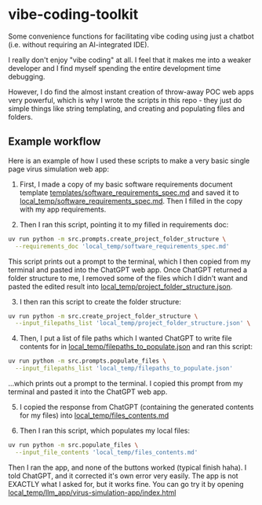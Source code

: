 # vibe-coding-toolkit
Some convenience functions for facilitating vibe coding using just a chatbot (i.e. without requiring an AI-integrated IDE).

I really don't enjoy "vibe coding" at all. I feel that it makes me into a weaker developer and I find myself spending the entire development time debugging.

However, I do find the almost instant creation of throw-away POC web apps very powerful, which is why I wrote the scripts in this repo - they just do simple things like string templating, and creating and populating files and folders.

## Example workflow

Here is an example of how I used these scripts to make a very basic single page virus simulation web app:

1. First, I made a copy of my basic software requirements document template [templates/software_requirements_spec.md](./templates/software_requirements_spec.md) and saved it to [local_temp/software_requirements_spec.md](./local_temp/software_requirements_spec.md). Then I filled in the copy with my app requirements.

2. Then I ran this script, pointing it to my filled in requirements doc:

```bash
uv run python -m src.prompts.create_project_folder_structure \
  --requirements_doc 'local_temp/software_requirements_spec.md'
```

This script prints out a prompt to the terminal, which I then copied from my terminal and pasted into the ChatGPT web app. Once ChatGPT returned a folder structure to me, I removed some of the files which I didn't want and pasted the edited result into [local_temp/project_folder_structure.json](./local_temp/project_folder_structure.json).

3. I then ran this script to create the folder structure:

```bash
uv run python -m src.create_project_folder_structure \
  --input_filepaths_list 'local_temp/project_folder_structure.json' \
```

4. Then, I put a list of file paths which I wanted ChatGPT to write file contents for in [local_temp/filepaths_to_populate.json](./local_temp/filepaths_to_populate.json) and ran this script:

```bash
uv run python -m src.prompts.populate_files \
  --input_filepaths_list 'local_temp/filepaths_to_populate.json'
```

...which prints out a prompt to the terminal. I copied this prompt from my terminal and pasted it into the ChatGPT web app.

5. I copied the response from ChatGPT (containing the generated contents for my files) into [local_temp/files_contents.md](./local_temp/files_contents.md)

6. Then I ran this script, which populates my local files:
```bash
uv run python -m src.populate_files \
  --input_file_contents 'local_temp/files_contents.md'
```

Then I ran the app, and none of the buttons worked (typical finish haha). I told ChatGPT, and it corrected it's own error very easily. The app is not EXACTLY what I asked for, but it works fine. You can go try it by opening [local_temp/llm_app/virus-simulation-app/index.html](./local_temp/llm_app/virus-simulation-app/index.html)

